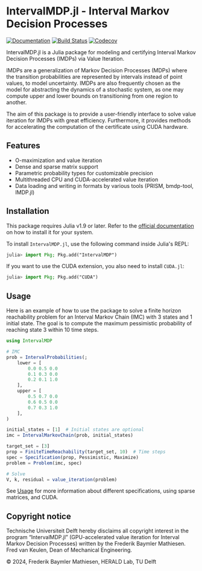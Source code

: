 # IntervalMDP.jl - Interval Markov Decision Processes

[![Documentation](https://img.shields.io/badge/docs-latest-blue.svg)](https://www.baymler.com/IntervalMDP.jl/dev/usage/)
[![Build Status](https://github.com/zinoex/IntervalMDP.jl/actions/workflows/CI.yml/badge.svg?branch=main)](https://github.com/zinoex/IntervalMDP.jl/actions/workflows/CI.yml?query=branch%3Amain)
[![Codecov](https://codecov.io/gh/Zinoex/IntervalMDP.jl/graph/badge.svg?token=K62S0148BK)](https://codecov.io/gh/Zinoex/IntervalMDP.jl)

IntervalMDP.jl is a Julia package for modeling and certifying Interval Markov Decision Processes (IMDPs) via Value Iteration.

IMDPs are a generalization of Markov Decision Processes (MDPs) where the transition probabilities
are represented by intervals instead of point values, to model uncertainty. IMDPs are also frequently
chosen as the model for abstracting the dynamics of a stochastic system, as one may compute upper
and lower bounds on transitioning from one region to another.

The aim of this package is to provide a user-friendly interface to solve value iteration for IMDPs
with great efficiency. Furthermore, it provides methods for accelerating the computation of the
certificate using CUDA hardware. 

## Features
- O-maximization and value iteration
- Dense and sparse matrix support
- Parametric probability types for customizable precision
- Multithreaded CPU and CUDA-accelerated value iteration
- Data loading and writing in formats by various tools (PRISM, bmdp-tool, IMDP.jl)

## Installation

This package requires Julia v1.9 or later. Refer to the [official documentation](https://julialang.org/downloads/) on how to install it for your system.

To install `IntervalMDP.jl`, use the following command inside Julia's REPL:

```julia
julia> import Pkg; Pkg.add("IntervalMDP")
```

If you want to use the CUDA extension, you also need to install `CUDA.jl`:
```julia
julia> import Pkg; Pkg.add("CUDA")
```

## Usage
Here is an example of how to use the package to solve a finite horizon reachability problem for an Interval Markov Chain (IMC) with 3 states and 1 initial state.
The goal is to compute the maximum pessimistic probability of reaching state 3 within 10 time steps.
```julia
using IntervalMDP

# IMC
prob = IntervalProbabilities(;
    lower = [
        0.0 0.5 0.0
        0.1 0.3 0.0
        0.2 0.1 1.0
    ],
    upper = [
        0.5 0.7 0.0
        0.6 0.5 0.0
        0.7 0.3 1.0
    ],
)

initial_states = [1]  # Initial states are optional
imc = IntervalMarkovChain(prob, initial_states)

target_set = [3]
prop = FiniteTimeReachability(target_set, 10)  # Time steps
spec = Specification(prop, Pessimistic, Maximize)
problem = Problem(imc, spec)

# Solve
V, k, residual = value_iteration(problem)
```

See [Usage](https://www.baymler.com/IntervalMDP.jl/dev/usage/) for more information about different specifications, using sparse matrices, and CUDA.

## Copyright notice
Technische Universiteit Delft hereby disclaims all copyright interest in the program “IntervalMDP.jl” (GPU-accelerated value iteration for Interval Markov Decision Processes) written by the Frederik Baymler Mathiesen. Fred van Keulen, Dean of Mechanical Engineering.

© 2024, Frederik Baymler Mathiesen, HERALD Lab, TU Delft
